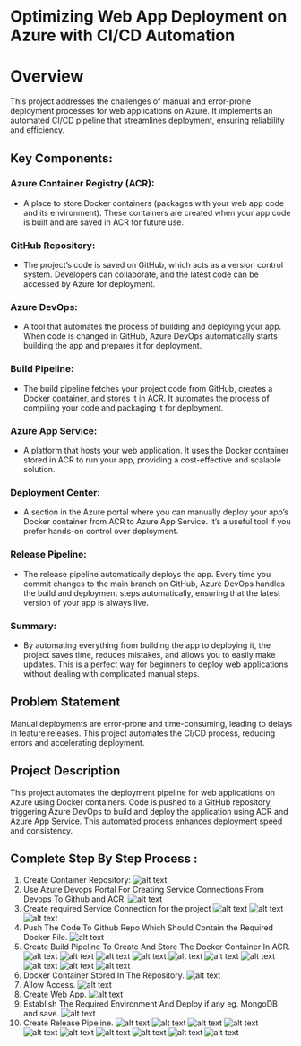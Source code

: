 # Optimizing Web App Deployment on Azure with CI/CD Automation


# Overview
This project addresses the challenges of manual and error-prone deployment processes for web applications on Azure. It implements an automated CI/CD pipeline that streamlines deployment, ensuring reliability and efficiency.

## Key Components:
### Azure Container Registry (ACR):
- A place to store Docker containers (packages with your web app code and its environment). These containers are created when your app code is built and are saved in ACR for future use.

### GitHub Repository:
- The project’s code is saved on GitHub, which acts as a version control system. Developers can collaborate, and the latest code can be accessed by Azure for deployment.

### Azure DevOps:
- A tool that automates the process of building and deploying your app. When code is changed in GitHub, Azure DevOps automatically starts building the app and prepares it for deployment.

### Build Pipeline:
- The build pipeline fetches your project code from GitHub, creates a Docker container, and stores it in ACR. It automates the process of compiling your code and packaging it for deployment.

### Azure App Service:
- A platform that hosts your web application. It uses the Docker container stored in ACR to run your app, providing a cost-effective and scalable solution.

### Deployment Center:
- A section in the Azure portal where you can manually deploy your app’s Docker container from ACR to Azure App Service. It’s a useful tool if you prefer hands-on control over deployment.

### Release Pipeline:
- The release pipeline automatically deploys the app. Every time you commit changes to the main branch on GitHub, Azure DevOps handles the build and deployment steps automatically, ensuring that the latest version of your app is always live.

### Summary:
- By automating everything from building the app to deploying it, the project saves time, reduces mistakes, and allows you to easily make updates. This is a perfect way for beginners to deploy web applications without dealing with complicated manual steps.


## Problem Statement

Manual deployments are error-prone and time-consuming, leading to delays in feature releases. This project automates the CI/CD process, reducing errors and accelerating deployment.

## Project Description

This project automates the deployment pipeline for web applications on Azure using Docker containers. Code is pushed to a GitHub repository, triggering Azure DevOps to build and deploy the application using ACR and Azure App Service. This automated process enhances deployment speed and consistency.

## Complete Step By Step Process :
1. Create Container Repository:
![alt text](assts/image.png)
2. Use Azure Devops Portal For Creating Service Connections From Devops To Github and ACR.
![alt text](assts/image-1.png)
3. Create required Service Connection for the project
![alt text](assts/image-3.png)
![alt text](assts/image-2.png)
![alt text](assts/image-4.png)
4. Push The Code To Github Repo Which Should Contain the Required Docker File.
![alt text](assts/image-5.png)
5. Create Build Pipeline To Create And Store The Docker Container In ACR.
![alt text](assts/image-6.png)
![alt text](assts/image-7.png)
![alt text](assts/image-8.png)
![alt text](assts/image-9.png)
![alt text](assts/image-13.png)
![alt text](assts/image-12.png)
![alt text](assts/image-10.png)
![alt text](assts/image-11.png)
![alt text](assts/image-14.png)
![alt text](assts/image-15.png)
6. Docker Container Stored In The Repository.
![alt text](assts/image-16.png)
7. Allow Access.
![alt text](assts/image-17.png)
8. Create Web App.
![alt text](assts/image-18.png)
9. Establish The Required Environment And Deploy if any eg. MongoDB and save.
![alt text](assts/image-19.png)
10. Create Release Pipeline.
![alt text](assts/image-20.png)
![alt text](assts/image-21.png)
![alt text](assts/image-22.png)
![alt text](assts/image-23.png)
![alt text](assts/image-25.png)
![alt text](assts/image-24.png)
![alt text](assts/image-26.png)
![alt text](assts/image-27.png)
![alt text](assts/image-28.png)
![alt text](assts/image-29.png)
